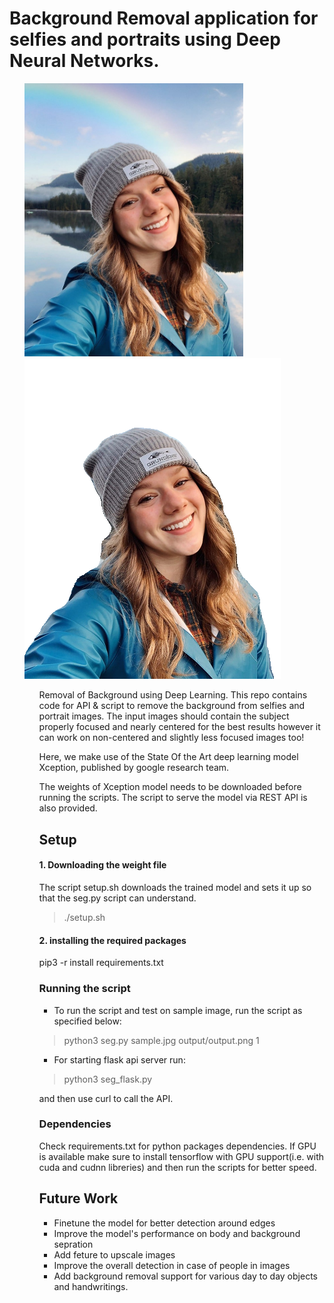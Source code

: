 # Background Removal application for selfies and portraits using Deep Neural Networks.
<ul>
<img src='./sample.jpg' width="350"/>
<img src='./output/output.png'/>
<ul/>
Removal of Background using Deep Learning. This repo contains code for API & script to remove the background from selfies and portrait images. The input images should contain the subject properly focused and nearly centered for the best results however it can work on non-centered and slightly less focused images too! 

Here, we make use of the State Of the Art deep learning model Xception, published by google research team.

The weights of Xception model needs to be downloaded before running the scripts. The script to serve the model via REST API is also provided. 


## Setup
#### 1. Downloading the weight file
The script setup.sh downloads the trained model and sets it up so that the seg.py script can understand. 
>	./setup.sh
#### 2. installing the required packages
pip3 -r install requirements.txt

### Running the script
* To run the script and test on sample image, run the script as specified below:
>	python3 seg.py sample.jpg output/output.png 1

* For starting flask api server run:
>	python3 seg_flask.py 

and then use curl to call the API. 

### Dependencies
Check requirements.txt for python packages dependencies. If GPU is available make sure to install tensorflow with GPU support(i.e. with cuda and cudnn libreries) and then run the scripts for better speed. 

## Future Work
* Finetune the model for better detection around edges 
* Improve the model's performance on body and background sepration
* Add feture to upscale images
* Improve the overall detection in case of people in images
* Add background removal support for various day to day objects and handwritings. 